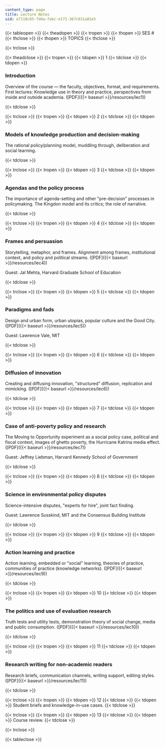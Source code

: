```yaml
---
content_type: page
title: Lecture Notes
uid: e7118c85-fd4a-fabc-e171-367c631a81e5
---
```


{{< tableopen >}}
{{< theadopen >}}
{{< tropen >}}
{{< thopen >}}
SES #
{{< thclose >}}
{{< thopen >}}
TOPICS
{{< thclose >}}

{{< trclose >}}

{{< theadclose >}}
{{< tropen >}}
{{< tdopen >}}
1
{{< tdclose >}}
{{< tdopen >}}


### Introduction

Overview of the course — the faculty, objectives, format, and requirements. First lectures: Knowledge use in theory and practice, perspectives from inside and outside academia. ([PDF]({{< baseurl >}}/resources/lec1))


{{< tdclose >}}

{{< trclose >}}
{{< tropen >}}
{{< tdopen >}}
2
{{< tdclose >}}
{{< tdopen >}}


### Models of knowledge production and decision-making

The rational policy/planning model, muddling through, deliberation and social learning.


{{< tdclose >}}

{{< trclose >}}
{{< tropen >}}
{{< tdopen >}}
3
{{< tdclose >}}
{{< tdopen >}}


### Agendas and the policy process

The importance of agenda-setting and other "pre-decision" processes in policymaking. The Kingdon model and its critics; the role of narrative.


{{< tdclose >}}

{{< trclose >}}
{{< tropen >}}
{{< tdopen >}}
4
{{< tdclose >}}
{{< tdopen >}}


### Frames and persuasion

Storytelling, metaphor, and frames. Alignment among frames, institutional context, and policy and political streams. ([PDF]({{< baseurl >}}/resources/lec4))

Guest: Jal Mehta, Harvard Graduate School of Education


{{< tdclose >}}

{{< trclose >}}
{{< tropen >}}
{{< tdopen >}}
5
{{< tdclose >}}
{{< tdopen >}}


### Paradigms and fads

Design and urban form, urban utopias, popular culture and the Good City. ([PDF]({{< baseurl >}}/resources/lec5))

Guest: Lawrence Vale, MIT


{{< tdclose >}}

{{< trclose >}}
{{< tropen >}}
{{< tdopen >}}
6
{{< tdclose >}}
{{< tdopen >}}


### Diffusion of innovation

Creating and diffusing innovation, "structured" diffusion, replication and mimicking. ([PDF]({{< baseurl >}}/resources/lec6))


{{< tdclose >}}

{{< trclose >}}
{{< tropen >}}
{{< tdopen >}}
7
{{< tdclose >}}
{{< tdopen >}}


### Case of anti-poverty policy and research

The Moving to Opportunity experiment as a social policy case, political and fiscal context, images of ghetto poverty, the Hurricane Katrina media effect. ([PDF]({{< baseurl >}}/resources/lec7))

Guest: Jeffrey Liebman, Harvard Kennedy School of Government


{{< tdclose >}}

{{< trclose >}}
{{< tropen >}}
{{< tdopen >}}
8
{{< tdclose >}}
{{< tdopen >}}


### Science in environmental policy disputes

Science-intensive disputes, "experts for hire", joint fact finding.

Guest: Lawrence Susskind, MIT and the Consensus Building Institute


{{< tdclose >}}

{{< trclose >}}
{{< tropen >}}
{{< tdopen >}}
9
{{< tdclose >}}
{{< tdopen >}}


### Action learning and practice

Action learning, embedded or "social" learning, theories of practice, communities of practice (knowledge networks). ([PDF]({{< baseurl >}}/resources/lec9))


{{< tdclose >}}

{{< trclose >}}
{{< tropen >}}
{{< tdopen >}}
10
{{< tdclose >}}
{{< tdopen >}}


### The politics and use of evaluation research

Truth tests and utility tests, demonstration theory of social change, media and public consumption. ([PDF]({{< baseurl >}}/resources/lec10))


{{< tdclose >}}

{{< trclose >}}
{{< tropen >}}
{{< tdopen >}}
11
{{< tdclose >}}
{{< tdopen >}}


### Research writing for non-academic readers

Research briefs, communication channels, writing support, editing styles. ([PDF]({{< baseurl >}}/resources/lec11))


{{< tdclose >}}

{{< trclose >}}
{{< tropen >}}
{{< tdopen >}}
12
{{< tdclose >}}
{{< tdopen >}}
Student briefs and knowledge-in-use cases.
{{< tdclose >}}

{{< trclose >}}
{{< tropen >}}
{{< tdopen >}}
13
{{< tdclose >}}
{{< tdopen >}}
Course review.
{{< tdclose >}}

{{< trclose >}}

{{< tableclose >}}